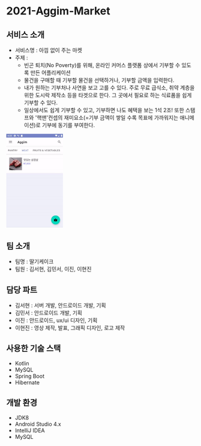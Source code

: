 # 2021-Aggim-Market

## 서비스 소개
* 서비스명 : 아낌 없이 주는 마켓
* 주제 : 
  - 빈곤 퇴치(No Poverty)를 위해, 온라인 커머스 플랫폼 상에서 기부할 수 있도록 만든 어플리케이션
  - 물건을 구매할 때 기부할 물건을 선택하거나, 기부할 금액을 입력한다.
  - 내가 원하는 기부처나 사연을 보고 고를 수 있다. 주로 무료 급식소, 취약 계층을 위한 도시락 제작소 등을 타겟으로 한다. 그 곳에서 필요로 하는 식료품을 쉽게 기부할 수 있다.
  - 일상에서도 쉽게 기부할 수 있고, 기부하면 나도 혜택을 보는 1석 2조! 또한 스탬프와 '핵맨'컨셉의 재미요소(=기부 금액이 쌓일 수록 목표에 가까워지는 애니메이션)로 기부에 동기를 부여한다.


<img width="30%" src="./images/상품등록.gif"/>


## 팀 소개
* 팀명 : 딸기케이크
* 팀원 : 김서현, 김민서, 이진, 이현진

## 담당 파트
* 김서현 : 서버 개발, 안드로이드 개발, 기획
* 김민서 : 안드로이드 개발, 기획
* 이진 : 안드로이드, ux/ui 디자인, 기획
* 이현진 : 영상 제작, 발표, 그래픽 디자인, 로고 제작

## 사용한 기술 스택
* Kotlin
* MySQL
* Spring Boot
* Hibernate

## 개발 환경
* JDK8
* Android Studio 4.x
* IntelliJ IDEA
* MySQL

